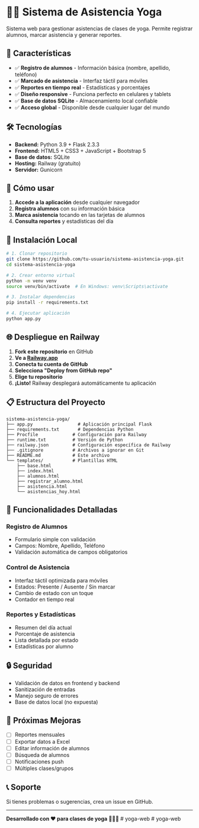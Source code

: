 # 🧘‍♀️ Sistema de Asistencia Yoga

Sistema web para gestionar asistencias de clases de yoga. Permite registrar alumnos, marcar asistencia y generar reportes.

## 🚀 Características

- ✅ **Registro de alumnos** - Información básica (nombre, apellido, teléfono)
- ✅ **Marcado de asistencia** - Interfaz táctil para móviles
- ✅ **Reportes en tiempo real** - Estadísticas y porcentajes
- ✅ **Diseño responsive** - Funciona perfecto en celulares y tablets
- ✅ **Base de datos SQLite** - Almacenamiento local confiable
- ✅ **Acceso global** - Disponible desde cualquier lugar del mundo

## 🛠️ Tecnologías

- **Backend:** Python 3.9 + Flask 2.3.3
- **Frontend:** HTML5 + CSS3 + JavaScript + Bootstrap 5
- **Base de datos:** SQLite
- **Hosting:** Railway (gratuito)
- **Servidor:** Gunicorn

## 📱 Cómo usar

1. **Accede a la aplicación** desde cualquier navegador
2. **Registra alumnos** con su información básica
3. **Marca asistencia** tocando en las tarjetas de alumnos
4. **Consulta reportes** y estadísticas del día

## 🔧 Instalación Local

```bash
# 1. Clonar repositorio
git clone https://github.com/tu-usuario/sistema-asistencia-yoga.git
cd sistema-asistencia-yoga

# 2. Crear entorno virtual
python -m venv venv
source venv/bin/activate  # En Windows: venv\Scripts\activate

# 3. Instalar dependencias
pip install -r requirements.txt

# 4. Ejecutar aplicación
python app.py
```

## 🌐 Despliegue en Railway

1. **Fork este repositorio** en GitHub
2. **Ve a [Railway.app](https://railway.app)**
3. **Conecta tu cuenta de GitHub**
4. **Selecciona "Deploy from GitHub repo"**
5. **Elige tu repositorio**
6. **¡Listo!** Railway desplegará automáticamente tu aplicación

## 📋 Estructura del Proyecto

```
sistema-asistencia-yoga/
├── app.py                 # Aplicación principal Flask
├── requirements.txt       # Dependencias Python
├── Procfile             # Configuración para Railway
├── runtime.txt          # Versión de Python
├── railway.json         # Configuración específica de Railway
├── .gitignore           # Archivos a ignorar en Git
├── README.md            # Este archivo
└── templates/           # Plantillas HTML
    ├── base.html
    ├── index.html
    ├── alumnos.html
    ├── registrar_alumno.html
    ├── asistencia.html
    └── asistencias_hoy.html
```

## 🎯 Funcionalidades Detalladas

### **Registro de Alumnos**
- Formulario simple con validación
- Campos: Nombre, Apellido, Teléfono
- Validación automática de campos obligatorios

### **Control de Asistencia**
- Interfaz táctil optimizada para móviles
- Estados: Presente / Ausente / Sin marcar
- Cambio de estado con un toque
- Contador en tiempo real

### **Reportes y Estadísticas**
- Resumen del día actual
- Porcentaje de asistencia
- Lista detallada por estado
- Estadísticas por alumno

## 🔒 Seguridad

- Validación de datos en frontend y backend
- Sanitización de entradas
- Manejo seguro de errores
- Base de datos local (no expuesta)

## 🚀 Próximas Mejoras

- [ ] Reportes mensuales
- [ ] Exportar datos a Excel
- [ ] Editar información de alumnos
- [ ] Búsqueda de alumnos
- [ ] Notificaciones push
- [ ] Múltiples clases/grupos

## 📞 Soporte

Si tienes problemas o sugerencias, crea un issue en GitHub.

---

**Desarrollado con ❤️ para clases de yoga** 🧘‍♀️✨
#   y o g a - w e b  
 # yoga-web
